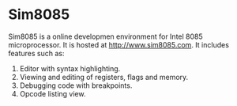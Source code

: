 Sim8085
=======

Sim8085 is a online developmen environment for Intel 8085 microprocessor. It is
hosted at http://www.sim8085.com. It includes features such as:

1. Editor with syntax highlighting.
2. Viewing and editing of registers, flags and memory.
3. Debugging code with breakpoints.
4. Opcode listing view.
